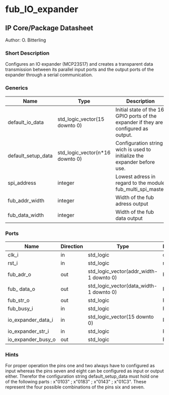 # fub\_IO\_expander
## IP Core/Package Datasheet
Author: O. Bitterling

### Short Description
Configures an IO expander (MCP23S17) and creates a transparent data transmission between its parallel input ports and the output ports of the expander through a serial communication.

### Generics

| Name               | Type                            | Description                                                                          |
|--------------------|---------------------------------|--------------------------------------------------------------------------------------|
| default\_io\_data    | std\_logic\_vector(15 downto 0)   | Initial state of the 16 GPIO ports of the expander if they are configured as output. |
| default\_setup\_data | std\_logic\_vector(n*16 downto 0) | Configuration string wich is used to initialize the expander before use.             |
| spi\_address        | integer                         | Lowest adress in regard to the module fub\_multi\_spi\_master                           |
| fub\_addr\_width     | integer                         | Width of the fub adress output                                                       |
| fub\_data\_width     | integer                         | Width of the fub data output                                                         |

### Ports

| Name               | Direction | Type                                    | Description |
|--------------------|-----------|-----------------------------------------|-------------|
| clk\_i              | in        | std\_logic                               | clock       |
| rst\_i              | in        | std\_logic                               | reset       |
| fub\_adr\_o          | out       | std\_logic\_vector(addr\_width-1 downto 0) | FUB out     |
| fub\_ data\_o        | out       | std\_logic\_vector(data\_width-1 downto 0) | FUB out     |
| fub\_str\_o          | out       | std\_logic                               | FUB out     |
| fub\_busy\_i         | in        | std\_logic                               | FUB out     |
| io\_expander\_data\_i | in        | std\_logic\_vector(15 downto 0)           | Parallel in |
| io\_expander\_str\_i  | in        | std\_logic                               | Parallel in |
| io\_expander\_busy\_o | out       | std\_logic                               | Parallel in |

### Hints

For proper operation the pins one and two always have to configured as input whereas the pins seven and eight can be configured as input or output either. Therefor the configuration string default\_setup\_data must hold one of the following parts : x"0103" ; x"0183" ; x"0143" ; x"01C3". These represent the four possible combinations of the pins six and seven.

